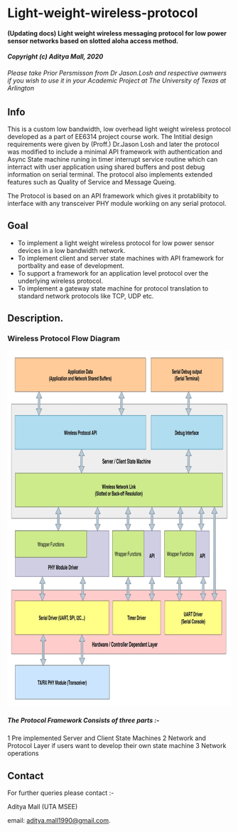 # Light-weight-wireless-protocol

#### (Updating docs) Light weight wireless messaging protocol for low power sensor networks based on slotted aloha access method.

**_Copyright (c) Aditya Mall, 2020_**
###### Please take Prior Persmisson from Dr Jason.Losh and respective ownwers if you wish to use it in your Academic Project at The University of Texas at Arlington

## Info
This is a custom low bandwidth, low overhead light weight wireless protocol developed as a part of EE6314 project course work.
The Intitial design requirements were given by (Proff.) Dr.Jason Losh and later the protocol was modified to include a minimal API framework with authentication and Async State machine runing in timer interrupt service routine which can interract with user application using shared buffers and post debug information on serial terminal. The protocol also implements extended features such as Quality of Service and Message Queing.

The Protocol is based on an API framework which gives it protablibity to interface with any transceiver PHY module workiing on any serial protocol. 

## Goal
* To implement a light weight wireless protocol for low power sensor devices in a low bandwidth network.
* To implement client and server state machines with API framework for portbality and ease of development.
* To support a framework for an application level protocol over the underlying wireless protocol.
* To implement a gateway state machine for protocol translation to standard network protocols like TCP, UDP etc.

## Description.

### Wireless Protocol Flow Diagram

<img src="https://github.com/adimalla/Light-weight-wireless-protocol/blob/master/docs/images/Selection_336.jpg" width="800" height="800" title="CLI">
<br/>

##### The Protocol Framework Consists of three parts :-
1 Pre implemented Server and Client State Machines
2 Network and Protocol Layer if users want to develop their own state machine
3 Network operations 


## Contact
For further queries please contact :- </br>

Aditya Mall (UTA MSEE)
</br>

email: aditya.mall1990@gmail.com.
